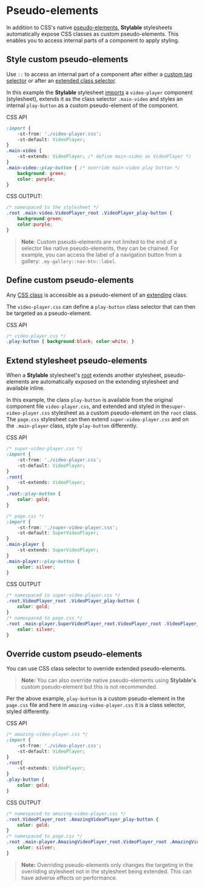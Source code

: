 
# Pseudo-elements

In addition to CSS's native [pseudo-elements](https://developer.mozilla.org/en/docs/Web/CSS/Pseudo-elements), **Stylable** stylesheets automatically expose CSS classes as custom pseudo-elements. This enables you to access internal parts of a component to apply styling.

## Style custom pseudo-elements

Use `::` to access an internal part of a component after either a [custom tag selector](./tag-selectors.md#custom-element) or after an [extended class selector](./extend-stylesheet.md).

In this example the **Stylable** stylesheet [imports](./imports.md) a `video-player` component (stylesheet), extends it as the class selector `.main-video` and styles an internal `play-button` as a custom pseudo-element of the component. 

CSS API
```css
:import {
    -st-from: './video-player.css';
    -st-default: VideoPlayer;
}
.main-video {
    -st-extends: VideoPlayer; /* define main-video as VideoPlayer */
}
.main-video::play-button { /* override main-video play button */
    background: green;
    color: purple;
}
```

CSS OUTPUT:
```css
/* namespaced to the stylesheet */
.root .main-video.VideoPlayer_root .VideoPlayer_play-button {
    background:green;
    color:purple;
}
```

> **Note**: Custom pseudo-elements are not limited to the end of a selector like native pseudo-elements, they can be chained. For example, you can access the label of a navigation button from a gallery: `.my-gallery::nav-btn::label`.

## Define custom pseudo-elements

Any [CSS class](./class-selectors.md) is accessible as a pseudo-element of an [extending](./extend-stylesheet) class.

The `video-player.css` can define a `play-button` class selector that can then be targeted as a pseudo-element.

CSS API
```css
/* video-player.css */
.play-button { background:black; color:white; }
```

## Extend stylesheet pseudo-elements

When a **Stylable** stylesheet's [root](./root.md) extends another stylesheet, pseudo-elements are automatically exposed on the extending stylesheet and available inline.

In this example, the class `play-button` is available from the original component file `video-player.css`, and extended and styled in the`super-video-player.css` stylesheet as a custom pseudo-element on the `root` class. The `page.css` stylesheet can then extend `super-video-player.css` and on the `.main-player` class, style `play-button` differently.

CSS API
```css
/* super-video-player.css */
:import {
    -st-from: './video-player.css';
    -st-default: VideoPlayer;
}
.root{
    -st-extends: VideoPlayer;
}
.root::play-button {
    color: gold;
}
```

```css
/* page.css */
:import {
    -st-from: './super-video-player.css';
    -st-default: SuperVideoPlayer;
}
.main-player {
    -st-extends: SuperVideoPlayer;
}
.main-player::play-button {
    color: silver;
}
```

CSS OUTPUT
```css
/* namespaced to super-video-player.css */
.root.VideoPlayer_root .VideoPlayer_play-button {
    color: gold;
}
/* namespaced to page.css */
.root .main-player.SuperVideoPlayer_root.VideoPlayer_root .VideoPlayer_play-button {
    color: silver;
}
```

## Override custom pseudo-elements

You can use CSS class selector to override extended pseudo-elements.

> **Note:** You can also override native pseudo-elements using **Stylable's** custom pseudo-element but this is not recommended.

Per the above example, `play-button` is a custom pseudo-element in the `page.css` file and here in `amazing-video-player.css` it is a class selector, styled differently.   

CSS API
```css
/* amazing-video-player.css */
:import {
    -st-from: './video-player.css';
    -st-default: VideoPlayer;
}
.root{
    -st-extends: VideoPlayer;
}
.play-button { 
    color: gold;
}
```

CSS OUTPUT
```css
/* namespaced to amazing-video-player.css */
.root.VideoPlayer_root .AmazingVideoPlayer_play-button {
    color: gold;
}
/* namespaced to page.css */
.root .main-player.AmazingVideoPlayer_root.VideoPlayer_root .AmazingVideoPlayer_play-button {
    color: silver;
}
```

> **Note:** Overriding pseudo-elements only changes the targeting in the overriding stylesheet not in the stylesheet being extended. This can have adverse effects on performance.




